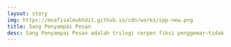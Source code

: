 ```yaml
---
layout: story
img: https://mnafisalmukhdi1.github.io/cdn/works/spp-new.png
title: Sang Penyampai Pesan
desc: Sang Penyampai Pesan adalah trilogi cerpen fiksi penggemar–tidak termasuk prolog–untuk seseorang yang seharusnya muncul di dunia maya.
---
```

